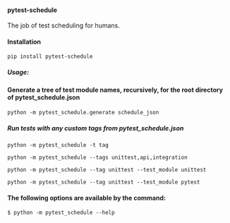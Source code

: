 #### pytest-schedule

The job of test scheduling for humans.

#### Installation

```
pip install pytest-schedule
```

##### Usage:

#### Generate a tree of test module names, recursively, for the root directory of **pytest_schedule.json**
```
python -m pytest_schedule.generate schedule_json
```

##### Run tests with any custom tags from **pytest_schedule.json**

```
python -m pytest_schedule -t tag

python -m pytest_schedule --tags unittest,api,integration

python -m pytest_schedule --tag unittest --test_module unittest

python -m pytest_schedule --tag unittest --test_module pytest

```

#### The following options are available by the command:
```
$ python -m pytest_schedule --help
```